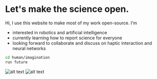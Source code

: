 # Let's make the science open.

Hi, I use this website to make most of my work open-source. I'm
- interested in robotics and artificial intelligence
- currently learning how to report science for everyone
- looking forward to collaborate and discuss on haptic interaction and neural networks
```sh
cd human/imagination
run future
```

<!-- 
![alt text](https://github-readme-stats.vercel.app/api/top-langs/?username=batuhantoker)
![alt text](https://github-readme-stats.vercel.app/api/top-langs/?username=batuhantoker)
![alt text](https://github-readme-streak-stats.herokuapp.com/?user=batuhantoker)
![alt text](https://github-profile-trophy.vercel.app/?username=batuhantoker) 
![alt text](https://github-readme-stats.vercel.app/api?username=batuhantoker)
![alt text](https://github-profile-summary-cards.vercel.app/api/cards/profile-details?username=batuhantoker&theme=vue)
--->
![alt text](https://github-profile-trophy.vercel.app/?username=batuhantoker) 
![alt text](https://visitor-badge.glitch.me/badge?page_id=batuhantoker)
<!---
tokerbatuhan/tokerbatuhan is a ✨ special ✨ repository because its `README.md` (this file) appears on your GitHub profile.
You can click the Preview link to take a look at your changes.
--->
